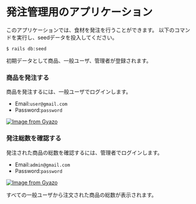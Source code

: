# 発注管理用のアプリケーション

このアプリケーションでは、食材を発注を行うことができます。
以下のコマンドを実行し、seedデータを投入してください。

```
$ rails db:seed
```

初期データとして商品、一般ユーザ、管理者が登録されます。

### 商品を発注する

商品を発注するには、一般ユーザでログインします。
- Email:`user@gmail.com`
- Password:`password`

[![Image from Gyazo](https://t.gyazo.com/teams/diveintocode/1992cfe501b3db3e0abde7cf517409c2.gif)](https://diveintocode.gyazo.com/1992cfe501b3db3e0abde7cf517409c2)

### 発注総数を確認する

発注された商品の総数を確認するには、管理者でログインします。
- Email:`admin@gmail.com`
- Password:`password`

[![Image from Gyazo](https://t.gyazo.com/teams/diveintocode/1fdc6626099a891ed9811b4203198b55.gif)](https://diveintocode.gyazo.com/1fdc6626099a891ed9811b4203198b55)

すべての一般ユーザから注文された商品の総数が表示されます。
